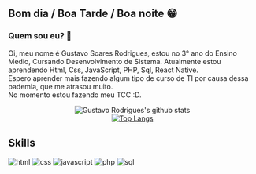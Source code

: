 ## Bom dia / Boa Tarde / Boa noite 😁
### Quem sou eu? 🤔

Oi, meu nome é Gustavo Soares Rodrigues, estou no 3° ano do Ensino Medio, Cursando Desenvolvimento de Sistema. Atualmente estou aprendendo Html, Css, JavaScript, PHP, Sql, React Native.
<br> Espero aprender mais fazendo algum tipo de curso de TI por causa dessa pademia, que me atrasou muito.
<br> No momento estou fazendo meu TCC :D.

<div align="center">

 ![Gustavo Rodrigues's github stats](https://github-readme-stats.vercel.app/api?username=GustavoSoaresRodrigues2&show_icons=true&theme=material-palenight)
 <br/>
 [![Top Langs](https://github-readme-stats.vercel.app/api/top-langs/?username=GustavoSoaresRodrigues2&langs_count=10&layout=compact&theme=material-palenight)](https://github.com/GustavoSoaresRodrigues2/github-readme-stats)
 <br/>
 </div>
 
 ## Skills
 ![html](https://img.shields.io/badge/HTML5-e74c3c?style=for-the-badge&logo=html5&logoColor=white)
 ![css](https://img.shields.io/badge/CSS3-3498db?&style=for-the-badge&logo=css3&logoColor=white)
 ![javascript](https://img.shields.io/badge/JavaScript-F7DF1E?style=for-the-badge&logo=javascript&logoColor=black)
 ![php](https://img.shields.io/badge/PHP-777BB4?style=for-the-badge&logo=php&logoColor=white)
 ![sql](https://img.shields.io/badge/MySQL-00000F?style=for-the-badge&logo=mysql&logoColor=white)
